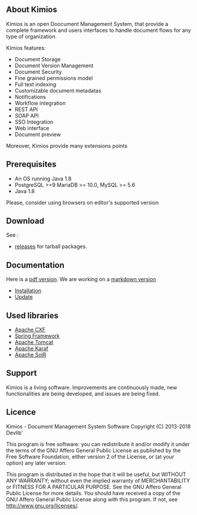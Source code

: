 ## About Kimios



Kimios is an open Doocument Management System, that provide a complete framework and users interfaces to handle document flows for any type of organization.

Kimios features:
* Document Storage
* Document Version Management
* Document Security
* Fine grained permissions model
* Full text indexing
* Customizable document metadatas
* Notifications
* Workflow integration
* REST API
* SOAP API
* SSO Integration
* Web interface
* Document preview

Moreover, Kimios provide many extensions points 


## Prerequisites

* An OS running Java 1.8
* PostgreSQL >=9 MariaDB >= 10.0, MySQL >= 5.6
* Java 1.8

Please, consider using browsers on editor's supported version


## Download

See :
* [releases](https://github.com/kimios/kimios/releases) for tarball packages.


## Documentation

Here is a [pdf version](https://forge.glpi-project.org/attachments/download/1901/glpidoc-0.85-en-partial.pdf).
We are working on a [markdown version](https://github.com/glpi-project/doc)

* [Installation](https://readthedocs.org/projects/glpi-install/)
* [Update](https://glpi-install.readthedocs.io/en/latest/update.html)



## Used libraries
 * [Apache CXF](https://github.com/apache/cxf) 
 * [Spring Framework](https://github.com/spring-projects/spring-framework)
 * [Apache Tomcat](https://github.com/apache/tomcat)
 * [Apache Karaf](https://github.com/apache/karaf)
 * [Apache SolR](https://github.com/apache/lucene-solr)
 

## Support
Kimios is a living software. Improvements are continuously made, new functionalities are being developed, and issues are being fixed.


## Licence
Kimios - Document Management System Software
Copyright (C) 2013-2018  Devlib'

This program is free software: you can redistribute it and/or modify
it under the terms of the GNU Affero General Public License as
published by the Free Software Foundation, either version 2 of the
License, or (at your option) any later version.

This program is distributed in the hope that it will be useful,
but WITHOUT ANY WARRANTY; without even the implied warranty of
MERCHANTABILITY or FITNESS FOR A PARTICULAR PURPOSE.  See the
GNU Affero General Public License for more details.
You should have received a copy of the GNU Affero General Public License
along with this program.  If not, see <http://www.gnu.org/licenses/>.
